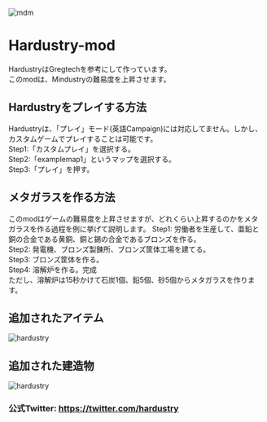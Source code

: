 ![mdm](https://user-images.githubusercontent.com/80609135/114258418-4f3d6300-9a01-11eb-987d-a028b4859385.PNG)
# Hardustry-mod
HardustryはGregtechを参考にして作っています。  
このmodは、Mindustryの難易度を上昇させます。
## Hardustryをプレイする方法
Hardustryは、「プレイ」モード(英語Campaign)には対応してません。しかし、カスタムゲームでプレイすることは可能です。  
Step1:「カスタムプレイ」を選択する。  
Step2:「examplemap1」というマップを選択する。  
Step3:「プレイ」を押す。
## メタガラスを作る方法
このmodはゲームの難易度を上昇させますが、どれくらい上昇するのかをメタガラスを作る過程を例に挙げて説明します。
Step1: 労働者を生産して、亜鉛と銅の合金である黄銅、銅と錫の合金であるブロンズを作る。  
Step2: 発電機、ブロンズ製錬所、ブロンズ筐体工場を建てる。  
Step3: ブロンズ筐体を作る。  
Step4: 溶解炉を作る。完成  
ただし、溶解炉は15秒かけて石炭1個、鉛5個、砂5個からメタガラスを作ります。  

## 追加されたアイテム  
![hardustry](https://user-images.githubusercontent.com/80609135/115100443-a00c0900-9f77-11eb-8d30-dee606ebe873.png)

## 追加された建造物  
![hardustry](https://user-images.githubusercontent.com/80609135/115100553-57088480-9f78-11eb-94ca-07a2fc31a34d.png)

### 公式Twitter: https://twitter.com/hardustry
